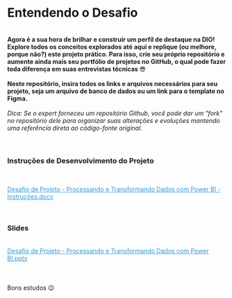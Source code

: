 <div><h1>Entendendo o Desafio</h1>

<div>&nbsp;</div>

<div><strong>Agora é a sua hora de brilhar e construir um perfil de destaque na DIO! Explore todos os conceitos explorados até aqui&nbsp;e replique (ou melhore, porque não?)&nbsp;este projeto prático. Para isso, crie seu próprio repositório e aumente ainda mais seu portfólio de projetos no GitHub, o qual pode fazer toda diferença em suas entrevistas técnicas&nbsp;</strong>😎</div>

<div>&nbsp;</div>

<div><strong>Neste repositório, insira todos os links e arquivos necessários para seu projeto, seja um arquivo de banco de dados ou um link para o template no Figma.</strong></div>

<div>&nbsp;</div>

<div><em>Dica: Se o expert forneceu um repositório Github, você pode dar um "fork" no repositório dele para organizar suas alterações e evoluções&nbsp;mantendo uma referência direta ao código-fonte original.</em></div>

<div>&nbsp;</div>

<div>&nbsp;</div>

<h3><strong>Instruções de Desenvolvimento do Projeto</strong></h3>

<p>&nbsp;</p>

<p><a target="_blank" style="color: rgb(52, 152, 219); text-decoration: underline;" href="https://academiapme-my.sharepoint.com/:w:/g/personal/renato_dio_me/EVxAxO7akV5FoNy3mOk_3QwB3wKeyXMaFUi3ekTLQkY_sA?e=eJc3La">Desafio de Projeto - Processando e Transformando Dados com Power BI - Instruções.docx</a></p>

<p>&nbsp;</p>

<h3><strong>Slides</strong></h3>

<div>&nbsp;</div>

<div>
<div><a target="_blank" style="color: rgb(52, 152, 219); text-decoration: underline;" href="https://academiapme-my.sharepoint.com/:p:/g/personal/renato_dio_me/EdffxWqDbGVJot3p7_g_NVUBShVwWq09KWr-PGW_aAegdw?e=bLRfjv">Desafio de Projeto - Processando e Transformando Dados com Power BI.pptx</a></div>
</div>

<div>
<div>&nbsp;</div>

<div>&nbsp;</div>

<div>&nbsp;</div>
</div>

<div>Bons estudos&nbsp;😉</div></div>
